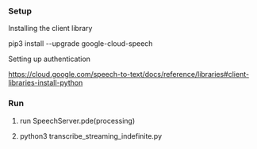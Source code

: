 ### Setup
Installing the client library

pip3 install --upgrade google-cloud-speech

Setting up authentication

https://cloud.google.com/speech-to-text/docs/reference/libraries#client-libraries-install-python


### Run
1. run SpeechServer.pde(processing)

2. python3 transcribe_streaming_indefinite.py


